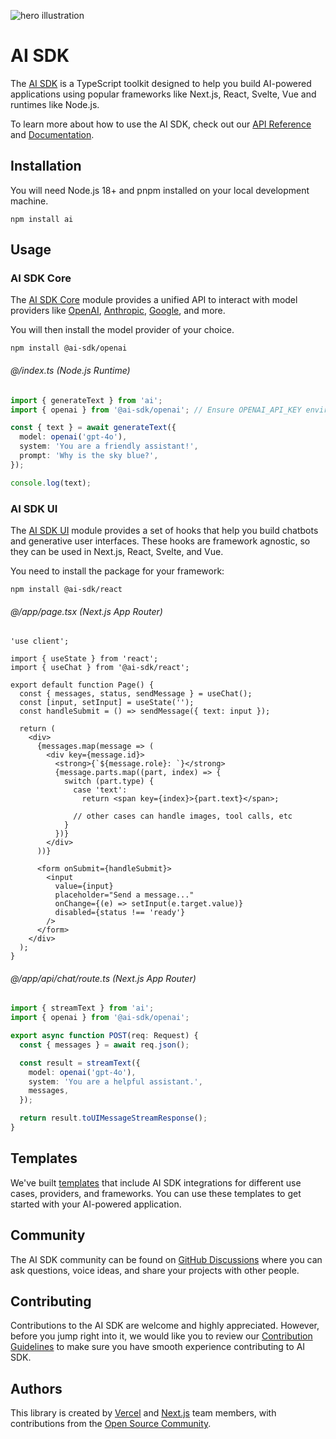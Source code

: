 ![hero illustration](./assets/hero.gif)

# AI SDK

The [AI SDK](https://ai-sdk.dev/docs) is a TypeScript toolkit designed to help you build AI-powered applications using popular frameworks like Next.js, React, Svelte, Vue and runtimes like Node.js.

To learn more about how to use the AI SDK, check out our [API Reference](https://ai-sdk.dev/docs/reference) and [Documentation](https://ai-sdk.dev/docs).

## Installation

You will need Node.js 18+ and pnpm installed on your local development machine.

```shell
npm install ai
```

## Usage

### AI SDK Core

The [AI SDK Core](https://ai-sdk.dev/docs/ai-sdk-core/overview) module provides a unified API to interact with model providers like [OpenAI](https://ai-sdk.dev/providers/ai-sdk-providers/openai), [Anthropic](https://ai-sdk.dev/providers/ai-sdk-providers/anthropic), [Google](https://ai-sdk.dev/providers/ai-sdk-providers/google-generative-ai), and more.

You will then install the model provider of your choice.

```shell
npm install @ai-sdk/openai
```

###### @/index.ts (Node.js Runtime)

```ts
import { generateText } from 'ai';
import { openai } from '@ai-sdk/openai'; // Ensure OPENAI_API_KEY environment variable is set

const { text } = await generateText({
  model: openai('gpt-4o'),
  system: 'You are a friendly assistant!',
  prompt: 'Why is the sky blue?',
});

console.log(text);
```

### AI SDK UI

The [AI SDK UI](https://ai-sdk.dev/docs/ai-sdk-ui/overview) module provides a set of hooks that help you build chatbots and generative user interfaces. These hooks are framework agnostic, so they can be used in Next.js, React, Svelte, and Vue.

You need to install the package for your framework:

```shell
npm install @ai-sdk/react
```

###### @/app/page.tsx (Next.js App Router)

```tsx
'use client';

import { useState } from 'react';
import { useChat } from '@ai-sdk/react';

export default function Page() {
  const { messages, status, sendMessage } = useChat();
  const [input, setInput] = useState('');
  const handleSubmit = () => sendMessage({ text: input });

  return (
    <div>
      {messages.map(message => (
        <div key={message.id}>
          <strong>{`${message.role}: `}</strong>
          {message.parts.map((part, index) => {
            switch (part.type) {
              case 'text':
                return <span key={index}>{part.text}</span>;

              // other cases can handle images, tool calls, etc
            }
          })}
        </div>
      ))}

      <form onSubmit={handleSubmit}>
        <input
          value={input}
          placeholder="Send a message..."
          onChange={(e) => setInput(e.target.value)}
          disabled={status !== 'ready'}
        />
      </form>
    </div>
  );
}
```

###### @/app/api/chat/route.ts (Next.js App Router)

```ts
import { streamText } from 'ai';
import { openai } from '@ai-sdk/openai';

export async function POST(req: Request) {
  const { messages } = await req.json();

  const result = streamText({
    model: openai('gpt-4o'),
    system: 'You are a helpful assistant.',
    messages,
  });

  return result.toUIMessageStreamResponse();
}
```

## Templates

We've built [templates](https://vercel.com/templates?type=ai) that include AI SDK integrations for different use cases, providers, and frameworks. You can use these templates to get started with your AI-powered application.

## Community

The AI SDK community can be found on [GitHub Discussions](https://github.com/vercel/ai/discussions) where you can ask questions, voice ideas, and share your projects with other people.

## Contributing

Contributions to the AI SDK are welcome and highly appreciated. However, before you jump right into it, we would like you to review our [Contribution Guidelines](https://github.com/vercel/ai/blob/main/CONTRIBUTING.md) to make sure you have smooth experience contributing to AI SDK.

## Authors

This library is created by [Vercel](https://vercel.com) and [Next.js](https://nextjs.org) team members, with contributions from the [Open Source Community](https://github.com/vercel/ai/graphs/contributors).
